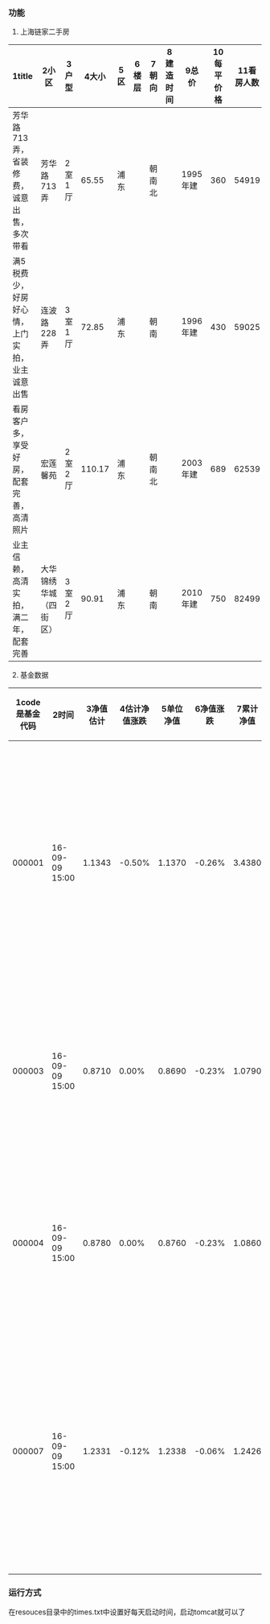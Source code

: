 ### 功能
1. 上海链家二手房

1title|2小区|3户型|4大小|5区|6楼层|7朝向|8建造时间|9总价|10每平价格|11看房人数|12id|
---------|---|---|---|---|----|----|----|----|---|---|----|
芳华路713弄，省装修费，诚意出售，多次带看|芳华路713弄|2室1厅|65.55|浦东||朝南北||1995年建|360|54919|39|sh4238219        
满5税费少，好房好心情，上门实拍，业主诚意出售|连波路228弄|3室1厅|72.85|浦东||朝南||1996年建|430|59025|43|sh4150719
看房客户多，享受好房，配套完善，高清照片|宏莲馨苑|2室2厅|110.17|浦东||朝南北||2003年建|689|62539|49|sh4184525 
业主信赖，高清实拍，满二年，配套完善|大华锦绣华城（四街区）|3室2厅|90.91|浦东||朝南||2010年建|750|82499|15|sh4280478


2. 基金数据

1code是基金代码|2时间|3净值估计|4估计净值涨跌|5单位净值|6净值涨跌|7累计净值|1月|1年|3月|3年|6月|成立以来|规模|基金经理|stockList|
---|---|---|---|---|----|----|----|----|---|---|----|----|----|----|----|
000001|16-09-09 15:00|1.1343|-0.50%|1.1370|-0.26%|3.4380|0.71%|3.36%|19.24%|5.87%|464.30%||51.27亿元（2016-06-30）|李铧汶|中工国际:3.32%:-0.92%;新希望:2.00%:-0.95%;东方网络:1.77%:-5.30%;鹏博士:1.46%:-2.42%;伊利股份:1.14%:-0.67%;华海药业:1.13%:0.53%;华东医药:1.06%:-0.37%;神雾环保:0.96%:-0.07%;海大集团:0.92%:-2.04%;中国医药:0.90%:1.01%
000003|16-09-09 15:00|0.8710|0.00%|0.8690|-0.23%|1.0790|1.64%|2.00%|1.87%|2.17%|||0.41亿元（2016-06-30）|江小震|富春通信:4.19%:-0.11%;东兴证券:3.25%:-0.84%;亿纬锂能:3.16%:-0.16%;长>电科技:2.70%:0.78%;双象股份:2.17%:0.85%;宝通科技:0.68%:1.01%;泸州老窖:0.39%:-1.99%
000004|16-09-09 15:00|0.8780|0.00%|0.8760|-0.23%|1.0860|1.62%|1.86%|2.89%|2.99%|||0.35亿元（2016-06-30）|江小震|富春通信:4.19%:-0.11%;东兴证券:3.25%:-0.84%;亿纬锂能:3.16%:-0.16%;长>电科技:2.70%:0.78%;双象股份:2.17%:0.85%;宝通科技:0.68%:1.01%;泸州老窖:0.39%:-1.99%
000007|16-09-09 15:00|1.2331|-0.12%|1.2338|-0.06%|1.2426|0.73%|2.99%|0.50%|24.41%|2.05%|24.41%|5.77亿元（2016-06-30）|刘涛|山西证券:1.29%:-0.62%;瑞丰光电:1.10%:-1.95%;顺网科技:0.99%:-2.04%;中直股份:0.86%:-1.68%;高新兴:0.84%:-2.01%;光环新网:0.82%:-1.60%;宁波华翔:0.79%:-2.34%;科士达:0.65%:-1.94%;长江证券:0.60%:-1.36%;汇川技术:0.57%:-2.19%1

### 运行方式
在resouces目录中的times.txt中设置好每天启动时间，启动tomcat就可以了
